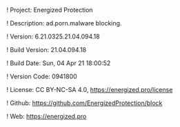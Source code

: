 ! Project: Energized Protection

! Description: ad.porn.malware blocking.

! Version: 6.21.0325.21.04.094.18

! Build Version: 21.04.094.18

! Build Date: Sun, 04 Apr 21 18:00:52

! Version Code: 0941800

! License: CC BY-NC-SA 4.0, https://energized.pro/license

! Github: https://github.com/EnergizedProtection/block

! Web: https://energized.pro
